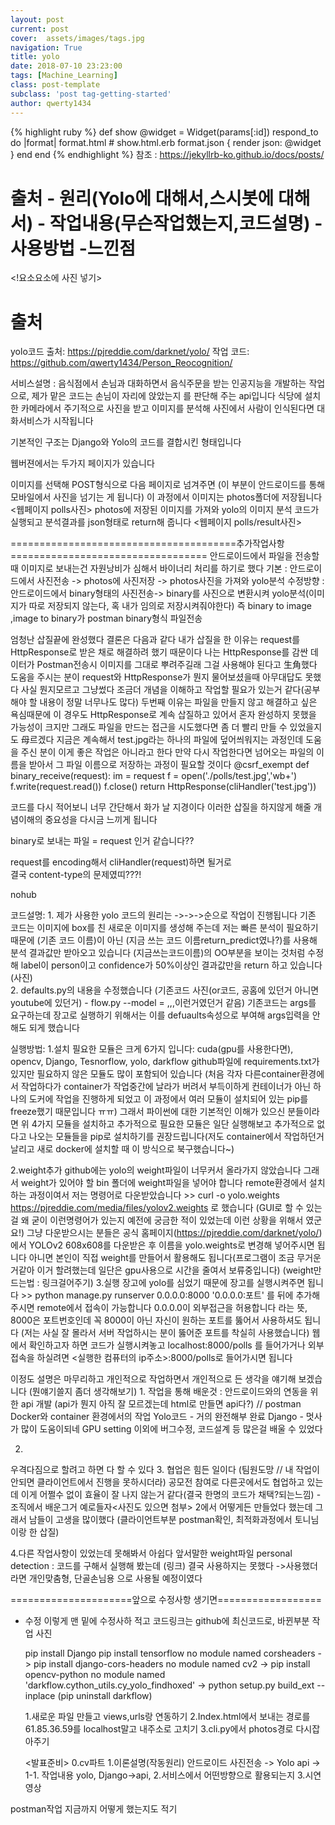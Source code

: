 ```yaml
---
layout: post
current: post
cover:  assets/images/tags.jpg
navigation: True
title: yolo
date: 2018-07-10 23:23:00
tags: [Machine_Learning]
class: post-template
subclass: 'post tag-getting-started'
author: qwerty1434
---
```


{% highlight ruby %}
def show
  @widget = Widget(params[:id])
  respond_to do |format|
    format.html # show.html.erb
    format.json { render json: @widget }
  end
end
{% endhighlight %}
참조 : https://jekyllrb-ko.github.io/docs/posts/


# 출처 - 원리(Yolo에 대해서,스시봇에 대해서) - 작업내용(무슨작업했는지,코드설명) - 사용방법 -느낀점
<!요소요소에 사진 넣기>


# 출처
yolo코드 출처: https://pjreddie.com/darknet/yolo/ 
작업 코드: https://github.com/qwerty1434/Person_Reocognition/

서비스설명 : 음식점에서 손님과 대화하면서 음식주문을 받는 인공지능을 개발하는 작업으로,
제가 맡은 코드는 손님이 자리에 앉았는지 를 판단해 주는 api입니다
식당에 설치한 카메라에서 주기적으로 사진을 받고 이미지를 분석해 사진에서 사람이 인식된다면 대화서비스가 시작됩니다


기본적인 구조는 Django와 Yolo의 코드를 결합시킨 형태입니다

웹버젼에서는 두가지 페이지가 있습니다

이미지를 선택해 POST형식으로 다음 페이지로 넘겨주면 (이 부분이 안드로이드를 통해 모바일에서 사진을 넘기는 게 됩니다)
이 과정에서 이미지는 photos폴더에 저장됩니다
<웹페이지 polls사진>
photos에 저장된 이미지를 가져와 yolo의 이미지 분석 코드가 실행되고 분석결과를 json형태로 return해 줍니다
<웹페이지 polls/result사진>

    
    
=======================================추가작업사항==================================
안드로이드에서 파일을 전송할 때 이미지로 보내는건 자원낭비가 심해서 바이너리 처리를 하기로 했다
기본 : 안드로이드에서 사진전송 -> photos에 사진저장 -> photos사진을 가져와 yolo분석
수정방향 : 안드로이드에서 binary형태의 사진전송-> binary를 사진으로 변환시켜 yolo분석(이미지가 따로 저장되지 않는다, 혹 내가 임의로 저장시켜줘야한다)
즉 binary to image ,image to binary가 
    postman binary형식 파일전송

엄청난 삽질끝에 완성했다 결론은 다음과 같다 
내가 삽질을 한 이유는 request를 HttpResponse로 받은 채로 해결하려 했기 때문이다
나는 HttpResponse를 감싼 데이터가 Postman전송시 이미지를 그대로 뿌려주길래 그걸 사용해야 된다고 生角했다
도움을 주시는 분이 request와 HttpResponse가 뭔지 물어보셨을때 아무대답도 못했다 사실 뭔지모르고 그냥썼다
조금더 개념을 이해하고 작업할 필요가 있는거 같다(공부해야 할 내용이 정말 너무나도 많다)
두번째 이유는 파일을 만들지 않고 해결하고 싶은 욕심때문에
이 경우도 HttpResponse로 계속 삽질하고 있어서 혼자 완성하지 못했을 가능성이 크지만 그래도 파일을 만드는 접근을 시도했다면 좀 더 빨리 만들 수 있었을지도 母르겠다
지금은 계속해서 test.jpg라는 하나의 파일에 덮어씌워지는 과정인데 도움을 주신 분이 이게 좋은 작업은 아니라고 한다
만약 다시 작업한다면 넘어오는 파일의 이름을 받아서 그 파일 이름으로 저장하는 과정이 필요할 것이다
@csrf_exempt
def binary_receive(request):
    im = request
    f = open('./polls/test.jpg','wb+')
    f.write(request.read())
    f.close()
    return HttpResponse(cliHandler('test.jpg'))

코드를 다시 적어보니 너무 간단해서 화가 날 지경이다
이러한 삽질을 하지않게 해줄 개념이해의 중요성을 다시금 느끼게 됩니다
  
binary로 보내는 파일 = request 인거 같습니다??
  
request를 encoding해서 cliHandler(request)하면 될거로   
  결국 content-type의 문제였띠???!
  
  nohub
    
    
    
코드설명:
1.
제가 사용한 yolo 코드의 원리는 ->->->순으로 작업이 진행됩니다
기존 코드는 이미지에 box를 친 새로운 이미지를 생성해 주는데
저는 빠른 분석이 필요하기 때문에 (기존 코드 이름)이 아닌 (지금 쓰는 코드 이름return_predict였나?)를 사용해 분석 결과값만 받아오고 있습니다
(지금쓰는코드이름)의 OO부분을 보이는 것처럼 수정해 label이 person이고 confidence가 50%이상인 결과값만을 return 하고 있습니다
(사진)  
2.
defaults.py의 내용을 수정했습니다
(기존코드 사진(or코드, 공홈에 있던거 아니면 youtube에 있던거) - flow.py --model = ,,,이런거였던거 같음)
기존코드는 args를 요구하는데 장고로 실행하기 위해서는 이를 defuaults속성으로 부여해 args입력을 안해도 되게 했습니다

실행방법:
1.설치
    필요한 모듈은 크게 6가지 입니다: cuda(gpu를 사용한다면), opencv, Django, Tesnorflow, yolo, darkflow
    github파일에 requirements.txt가 있지만 필요하지 않은 모듈도 많이 포함되어 있습니다
    (처음 각자 다른container환경에서 작업하다가 container가 작업중간에 날라가 버려서 부득이하게 컨테이너가 아닌 하나의 도커에 작업을 진행하게 되었고 이 과정에서 여러 모듈이 설치되어 있는 pip를 freeze했기 때문입니다 ㅠㅠ)
    그래서 파이썬에 대한 기본적인 이해가 있으신 분들이라면 위 4가지 모듈을 설치하고 추가적으로 필요한 모듈은 일단 실행해보고 추가적으로 없다고 나오는 모듈들을 pip로 설치하기를 권장드립니다(저도 container에서 작업하던거 날리고 새로 docker에 설치할 때 이 방식으로 북구했습니다~)
    
2.weight추가
    github에는 yolo의 weight파일이 너무커서 올라가지 않았습니다
    그래서 weight가 있어야 할 bin 폴더에 weight파일을 넣어야 합니다
    remote환경에서 설치하는 과정이여서 저는 명령어로 다운받았습니다
    >> curl -o yolo.weights https://pjreddie.com/media/files/yolov2.weights 로 했습니다
    (GUI로 할 수 있는걸 왜 굳이 이런명령어가 있는지 예전에 궁금한 적이 있었는데 이런 상황을 위해서 였군요!)
    그냥 다운받으시는 분들은 공식 홈페이지(https://pjreddie.com/darknet/yolo/) 에서 YOLOv2 608x608를 다운받은 후 이름을 yolo.weights로 변경해 넣어주시면 됩니다
    아니면 본인이 직접 weight를 만들어서 활용해도 됩니다(프로그램이 조금 무거운거같아 이거 할려했는데 일단은 gpu사용으로 시간을 줄여서 보류중입니다) (weight만드는법 : 링크걸어주기)
3.실행
    장고에 yolo를 심었기 때문에 장고를 실행시켜주면 됩니다
    >> python manage.py runserver 0.0.0.0:8000
    '0.0.0.0:포트' 를 뒤에 추가해 주시면 remote에서 접속이 가능합니다
    0.0.0.0이 외부접근을 허용합니다 라는 뜻, 8000은 포트번호인데 꼭 8000이 아닌 자신이 원하는 포트를 뚫어서 사용하셔도 됩니다 (저는 사실 잘 몰라서 서버 작업하시는 분이 뚫어준 포트를 착실히 사용했습니다) 
    웹에서 확인하고자 하면 코드가 실행시켜놓고 localhost:8000/polls 를 들어가거나
    외부접속을 하실려면 <실행한 컴퓨터의 ip주소>:8000/polls로 들어가시면 됩니다
 

이정도 설명은 마무리하고 개인적으로 작업하면서 개인적으로 든 생각을 얘기해 보겠습니다
    (뭔얘기쓸지 좀더 생각해보기)
1.
작업을 통해 배운것  : 안드로이드와의 연동을 위한 api 개발 (api가 뭔지 아직 잘 모르겠는데 html로 만들면 api다?) // postman
Docker와 container 환경에서의 작업
Yolo코드 - 거의 완전해부 완료
Django - 멋사가 많이 도움이되네
GPU setting
이외에 버그수정, 코드설계 등 많은걸 배울 수 있었다
    
2.
우격다짐으로 할려고 하면 다 할 수 있다
3.
협업은 힘든 일이다 (팀원도망 // 내 작업이 안되면 클라이언트에서 진행을 못하시더라)
공모전 참여로 다른곳에서도 협업하고 있는데 이게 어쩔수 없이 효율이 잘 나지 않는거 같다(결국 한명의 코드가 채택?되는느낌) -조직에서 배운그거 예로들자<사진도 있으면 첨부>
2에서 어떻게든 만들었다 했는데 그래서 남들이 고생을 많이했다 (클라이언트부분 postman확인, 최적화과정에서 토니님이랑 한 삽질)
    
4.다른 작업사항이 있었는데 못해봐서 아쉽다
    앞서말한 weight파일 
    personal detection : 코드를 구해서 실행해 봤는데 (링크) 결국 사용하지는 못했다 ->사용했더라면 개인맞춤형, 단골손님용 으로 사용될 예정이였다
    
=====================앞으로 수정사항 생기면==================
+ 수정 
    이렇게 맨 밑에 수정사하 적고 코드링크는 github에 최신코드로, 바뀐부분 작업 사진 

  pip install Django
  pip install tensorflow
  no module named corsheaders -> pip install django-cors-headers
  no module named cv2 -> pip install opencv-python
  no module named 'darkflow.cython_utils.cy_yolo_findhoxed' -> python setup.py build_ext --inplace  (pip uninstall darkflow)

  1.새로운 파일 만들고 views,urls랑 연동하기
  2.Index.html에서 보내는 경로를 61.85.36.59를 localhost말고 내주소로 고치기
  3.cli.py에서 photos경로 다시잡아주기
 
  
  <발표준비>
   0.cv파트
   1.이론설명(작동원리)
   안드로이드 사진전송 -> Yolo api -> 
   1-1. 작업내용
    yolo, Django->api, 
   2.서비스에서 어떤방향으로 활용되는지
   3.시연영상
   
postman작업 지금까지 어떻게 했는지도 적기
